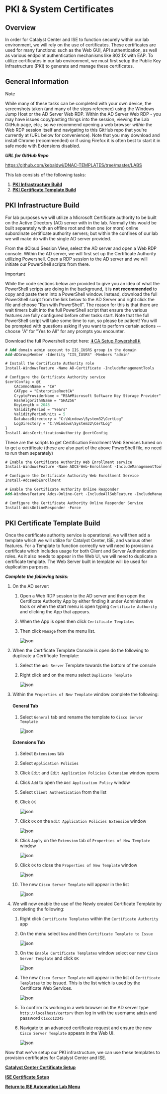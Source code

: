 # PKI & System Certificates

## Overview

In order for Catalyst Center and ISE to function securely within our lab environment, we will rely on the use of certificates.  These certificates are used for many functions: such as the Web GUI, API authentication, as well as various endpoint authentication mechanisms like 802.1X with EAP.  To utilize certificates in our lab environment, we must first setup the Public Key Infrastructure (PKI) to generate and manage these certificates.


## General Information

 >[!NOTE]
   >While many of these tasks can be completed with your own device, the screenshots taken (and many of the steps reference) using the Windows Jump Host or the AD Server Web RDP.  Within the AD Server Web RDP - you may have issues copy/pasting things into the session, viewing the Lab GitHub page, etc.; so we recommend opening a web browser *within* the Web RDP session itself and navigating to this GitHub repo that you're currently at (URL below for convenience).  Note that you may download and install Chrome (recommended) or if using Firefox it is often best to start it in safe mode with Extensions disabled.

   ***URL for GitHub Repo***

   https://github.com/kebaldwi/DNAC-TEMPLATES/tree/master/LABS

This lab consists of the following tasks:

1. [**PKI Infrastructure Build**](#pki-infrastructure-build)
2. [**PKI Certificate Template Build**](#pki-certificate-template-build)

## PKI Infrastructure Build

For lab purposes we will utilize a Microsoft Certificate authority to be built on the Active Directory (AD) server with in the lab. Normally this would be built separately with an offline root and then one (or more) online subordinate certificate authority servers; but within the confines of our lab we will make do with the single AD server provided.

From the dCloud Session View, select the AD server and open a Web RDP console.  Within the AD server, we will first set up the Certificate Authority utilizing Powershell. Open a RDP session to the AD server and we will initiate our PowerShell scripts from there.

>[!IMPORTANT]
>While the code sections below are provided to give you an idea of what the PowerShell scripts are doing in the background, it is **not recommended** to copy and paste them into a PowerShell window.  Instead, download the full PowerShell script from the link below to the AD Server and right click the file and choose "Run with PowerShell".  The reason for this is that there are wait timers built into the full PowerShell script that ensure the various features are fully configured before other tasks start.  Note that the full PowerShell script will take some time to run, so please be patient!  You will be prompted with questions asking if you want to perform certain actions -- choose "A" for "Yes to All" for any prompts you encounter.


<p>Download the full Powershell script here: <a href="https://git-link.vercel.app/api/download?url=https://github.com/kebaldwi/DNAC-TEMPLATES/blob/master/CODE/POWERSHELL/powershell-CA.ps1">⬇︎CA Setup Powershell⬇︎</a></p>

```ps
# Add domain admin account to IIS_IUSRS group in the domain
Add-ADGroupMember -Identity "IIS_IUSRS" -Members "admin"

# Install the Certificate Authority role
Install-WindowsFeature -Name AD-Certificate -IncludeManagementTools

# Configure the Certificate Authority service
$certConfig = @{
    CACommonName = "CA"
    CAType = "EnterpriseRootCA"
    CryptoProviderName = "RSA#Microsoft Software Key Storage Provider"
    HashAlgorithmName = "SHA256"
    KeyLength = 2048
    ValidityPeriod = "Years"
    ValidityPeriodUnits = 5
    DatabaseDirectory = "C:\Windows\System32\CertLog"
    LogDirectory = "C:\Windows\System32\CertLog"
}
Install-AdcsCertificationAuthority @certConfig
```

These are the scripts to get Certification Enrollment Web Services turned on to get a certificate (these are also part of the above PowerShell file, no need to run them separately)

```ps
# Enable the Certificate Authority Web Enrollment service
Install-WindowsFeature -Name ADCS-Web-Enrollment -IncludeManagementTools

# Configure the Certificate Authority Web Enrollment Service
Install-AdcsWebEnrollment 

# Enable the Certificate Authority Online Responder
Add-WindowsFeature Adcs-Online-Cert -IncludeAllSubFeature -IncludeManagementTools

# Configure the Certificate Authority Online Responder Service
Install-AdcsOnlineResponder -Force
```


## PKI Certificate Template Build

Once the certificate authority service is operational, we will then add a template which we will utilize for Catalyst Center, ISE, and various other features.  For a Template to function correctly we will need to provision a certificate which includes usage for both Client and Server Authentication roles. As it also needs to appear in the Web UI, we will need to duplicate a certificate template. The Web Server built in template will be used for duplication purposes.

***Complete the following tasks:***

1. On the AD server:

   1. Open a Web RDP session to the AD server and then open the Certificate Authority App by either finding it under Administrative tools or when the start menu is open typing `Certificate Authority` and clicking the App that appears.
   2. When the App is open then click `Certificate Templates`
   3. Then click `Manage` from the menu list.

      ![json](../../../ASSETS/LABS/AD/CERTS/AD-Cert-Template-1.png?raw=true "Import JSON")

2. When the Certificate Template Console is open do the following to duplicate a Certificate Template:

   1. Select the `Web Server` Template towards the bottom of the console
   2. Right click and on the menu select `Duplicate Template`

      ![json](../../../ASSETS/LABS/AD/CERTS/AD-Cert-Template-2.png?raw=true "Import JSON")

3. Within the `Properties of New Template` window complete the following:

   #### General Tab

   1. Select `General` tab and rename the template to `Cisco Server Template`

      ![json](../../../ASSETS/LABS/AD/CERTS/AD-Cert-Template-3.png?raw=true "Import JSON")
   
   #### Extensions Tab

   1. Select `Extensions` tab
   2. Select `Application Policies`
   3. Click `Edit` and `Edit Application Policies Extension` window  opens
   4. Click `Add` to open the `Add Application Policy` window
   5. Select `Client Authentication` from the list 
   6. Click `OK`

      ![json](../../../ASSETS/LABS/AD/CERTS/AD-Cert-Template-4.png?raw=true "Import JSON")

   7. Click `OK` on the `Edit Application Policies Extension` window

      ![json](../../../ASSETS/LABS/AD/CERTS/AD-Cert-Template-5.png?raw=true "Import JSON")

   8. Click `Apply` on the `Extension` tab of `Properties of New Template` window

      ![json](../../../ASSETS/LABS/AD/CERTS/AD-Cert-Template-6.png?raw=true "Import JSON")

   8. Click `OK` to close the `Properties of New Template` window
      
      ![json](../../../ASSETS/LABS/AD/CERTS/AD-Cert-Template-7.png?raw=true "Import JSON")
   
   9. The new `Cisco Server Template` will appear in the list

      ![json](../../../ASSETS/LABS/AD/CERTS/AD-Cert-Template-8.png?raw=true "Import JSON")

4. We will now enable the use of the Newly created Certificate Template by completing the following:

   1. Right click `Certificate Templates` within the `Certificate Authority` app
   2. On the menu select `New` and then `Certificate Template to Issue`

      ![json](../../../ASSETS/LABS/AD/CERTS/AD-Cert-Template-9.png?raw=true "Import JSON")
      
   3. On the `Enable Certificate Templates` window select our new `Cisco Server Template` and click `OK`

      ![json](../../../ASSETS/LABS/AD/CERTS/AD-Cert-Template-10.png?raw=true "Import JSON")

   4. The new `Cisco Server Template` will appear in the list of `Certificate Templates` to be issued. This is the list which is used by the Certificate Web Services.

      ![json](../../../ASSETS/LABS/AD/CERTS/AD-Cert-Template-11.png?raw=true "Import JSON")

   5. To confirm its working in a web browser on the AD server type `http://localhost/certsrv` then log in with the username `admin` and password `C1sco12345`

   6. Navigate to an advanced certificate request and ensure the new `Cisco Server Template` appears in the Web UI.

      ![json](../../../ASSETS/LABS/AD/CERTS/AD-Cert-Template-12.png?raw=true "Import JSON")

Now that we've setup our PKI infrastructure, we can use these templates to provision certificates for Catalyst Center and ISE.

[**Catalyst Center Certificate Setup**](./02-Catatlyst-Center.md)

[**ISE Certificate Setup**](./03-ISE-Certificates)

[**Return to ISE Automation Lab Menu**](./../README.md)